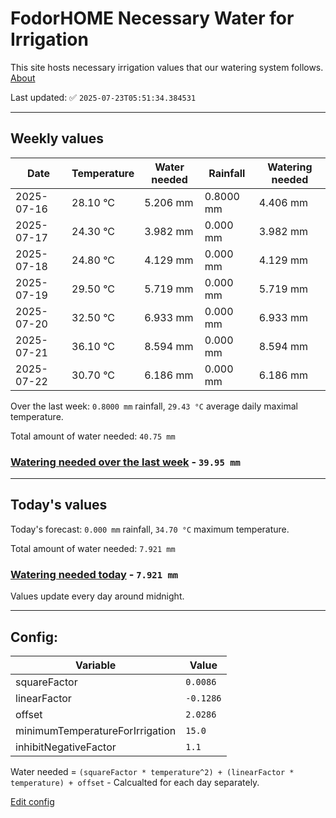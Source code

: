 # FodorHOME Necessary Water for Irrigation

This site hosts necessary irrigation values that our watering system follows. [About](https://github.com/redyau/irrigation)

Last updated: ✅ `2025-07-23T05:51:34.384531`

---

## Weekly values

| Date | Temperature | Water needed | Rainfall | Watering needed |
|-----|-----|-----|-----|-----|
| 2025-07-16 | 28.10 °C | 5.206 mm | 0.8000 mm | 4.406 mm |
| 2025-07-17 | 24.30 °C | 3.982 mm | 0.000 mm | 3.982 mm |
| 2025-07-18 | 24.80 °C | 4.129 mm | 0.000 mm | 4.129 mm |
| 2025-07-19 | 29.50 °C | 5.719 mm | 0.000 mm | 5.719 mm |
| 2025-07-20 | 32.50 °C | 6.933 mm | 0.000 mm | 6.933 mm |
| 2025-07-21 | 36.10 °C | 8.594 mm | 0.000 mm | 8.594 mm |
| 2025-07-22 | 30.70 °C | 6.186 mm | 0.000 mm | 6.186 mm |


Over the last week: `0.8000 mm` rainfall, `29.43 °C` average daily maximal temperature.

Total amount of water needed: `40.75 mm`

### [Watering needed over the last week](lastweek.txt) - `39.95 mm`

---

## Today's values

Today's forecast: `0.000 mm` rainfall, `34.70 °C` maximum temperature.

Total amount of water needed: `7.921 mm`

### [Watering needed today](today.txt) - `7.921 mm`

Values update every day around midnight.

---

## Config:

| Variable | Value |
|-----|-----|
| squareFactor | `0.0086` |
| linearFactor | `-0.1286` |
| offset | `2.0286` |
| minimumTemperatureForIrrigation | `15.0` |
| inhibitNegativeFactor | `1.1` |

Water needed = `(squareFactor * temperature^2) + (linearFactor * temperature) + offset` - Calcualted for each day separately.

[Edit config](https://github.com/RedyAu/irrigation/edit/main/config.json)
